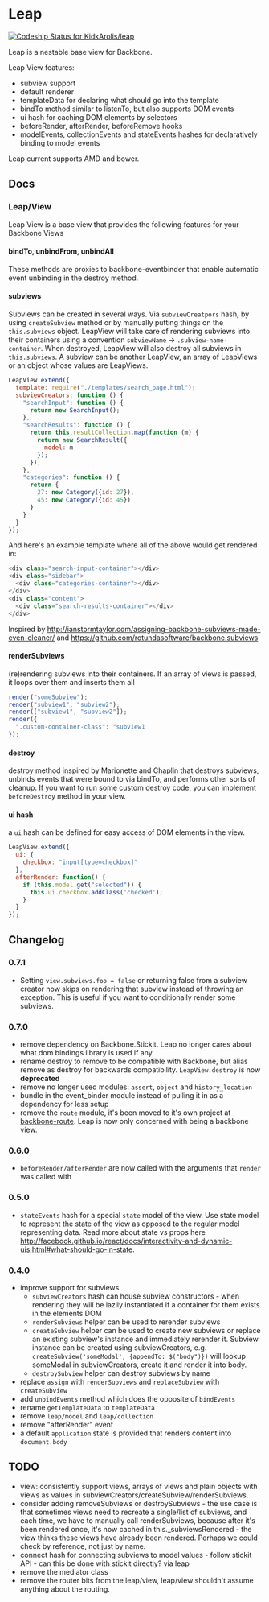 # Leap

[ ![Codeship Status for KidkArolis/leap](https://codeship.io/projects/eaf60910-0147-0131-111c-7a4299a05af4/status?branch=master)](https://codeship.io/projects/7060)

Leap is a nestable base view for Backbone.

Leap View features:

  * subview support
  * default renderer
  * templateData for declaring what should go into the template
  * bindTo method similar to listenTo, but also supports DOM events
  * ui hash for caching DOM elements by selectors
  * beforeRender, afterRender, beforeRemove hooks
  * modelEvents, collectionEvents and stateEvents hashes for declaratively binding to model events

Leap current supports AMD and bower.

## Docs

### Leap/View

Leap View is a base view that provides the following features for your Backbone Views

#### bindTo, unbindFrom, unbindAll

These methods are proxies to backbone-eventbinder that enable automatic event unbinding in the destroy method.


#### subviews

Subviews can be created in several ways. Via `subviewCreatpors` hash, by using `createSubview` method or by manually putting things on the `this.subviews` object. LeapView will take care of rendering subviews into their containers using a convention `subviewName` -> `.subview-name-container`. When destroyed, LeapView will also destroy all subviews in `this.subviews`. A subview can be another LeapView, an array of LeapViews or an object whose values are LeapViews.


```js
LeapView.extend({
  template: require("./templates/search_page.html");
  subviewCreators: function () {
    "searchInput": function () {
      return new SearchInput();
    },
    "searchResults": function () {
      return this.resultCollection.map(function (m) {
        return new SearchResult({
          model: m
        });
      });
    },
    "categories": function () {
      return {
        27: new Category({id: 27}),
        45: new Category({id: 45})
      }
    }
  }
});
```

And here's an example template where all of the above would get rendered in:

```js
<div class="search-input-container"></div>
<div class="sidebar">
  <div class="categories-container"></div>
</div>
<div class="content">
  <div class="search-results-container"></div>
</div>
```

Inspired by http://ianstormtaylor.com/assigning-backbone-subviews-made-even-cleaner/ and https://github.com/rotundasoftware/backbone.subviews


#### renderSubviews

(re)rendering subviews into their containers. If an array of views is passed, it loops over them and inserts them all

```js
render("someSubview");
render("subview1", "subview2");
render(["subview1", "subview2"]);
render({
  ".custom-container-class": "subview1
});
```


#### destroy

destroy method inspired by Marionette and Chaplin that destroys subviews,
unbinds events that were bound to via bindTo, and performs other sorts of
cleanup. If you want to run some custom destroy code, you can implement
`beforeDestroy` method in your view.


#### ui hash

a `ui` hash can be defined for easy access of DOM elements in the view.

```js
LeapView.extend({
  ui: {
    checkbox: "input[type=checkbox]"
  },
  afterRender: function() {
    if (this.model.get("selected")) {
      this.ui.checkbox.addClass('checked');
    }
  }
});
```

## Changelog

### 0.7.1

* Setting `view.subviews.foo = false` or returning false from a subview creator now skips on rendering that subview instead of throwing an exception. This is useful if you want to conditionally render some subviews.

### 0.7.0

* remove dependency on Backbone.Stickit. Leap no longer cares about what dom bindings library is used if any
* rename destroy to remove to be compatible with Backbone, but alias remove as destroy for backwards compatibility. `LeapView.destroy` is now **deprecated**
* remove no longer used modules: `assert`, `object` and `history_location`
* bundle in the event_binder module instead of pulling it in as a dependency for less setup
* remove the `route` module, it's been moved to it's own project at [backbone-route](https://github.com/QubitProducts/backbone-route). Leap is now only concerned with being a backbone view.

### 0.6.0

* `beforeRender/afterRender` are now called with the arguments that `render` was called with

### 0.5.0

* `stateEvents` hash for a special `state` model of the view. Use state model to represent the state of the view as opposed to the regular model representing data. Read more about state vs props here http://facebook.github.io/react/docs/interactivity-and-dynamic-uis.html#what-should-go-in-state.

### 0.4.0

* improve support for subviews
  * `subviewCreators` hash can house subview constructors - when rendering they will be lazily   instantiated if a container for them exists in the elements DOM
  * `renderSubviews` helper can be used to rerender subviews
  * `createSubview` helper can be used to create new subviews or replace an existing subview's    instance and immediately rerender it. Subview instance can be created using subviewCreators, e.g. `createSubview('someModal', {appendTo: $("body")})` will lookup someModal in subviewCreators, create it and render it into body.
  * `destroySubview` helper can destroy subviews by name
* replace `assign` with `renderSubviews` and `replaceSubview` with `createSubview`
* add `unbindEvents` method which does the opposite of `bindEvents`
* rename `getTemplateData` to `templateData`
* remove `leap/model` and `leap/collection`
* remove "afterRender" event
* a default `application` state is provided that renders content into `document.body`

## TODO

  * view: consistently support views, arrays of views and plain objects with views as values in subviewCreators/createSubview/renderSubviews.
  * consider adding removeSubviews or destroySubviews - the use case is that sometimes views need to recreate a single/list of subviews, and each time, we have to manually call renderSubviews, because after it's been rendered once, it's now cached in this._subviewsRendered - the view thinks these views have already been rendered. Perhaps we could check by reference, not just by name.
  * connect hash for connecting subviews to model values - follow stickit API - can this be done with stickit directly? via leap
  * remove the mediator class
  * remove the router bits from the leap/view, leap/view shouldn't assume anything about the routing.